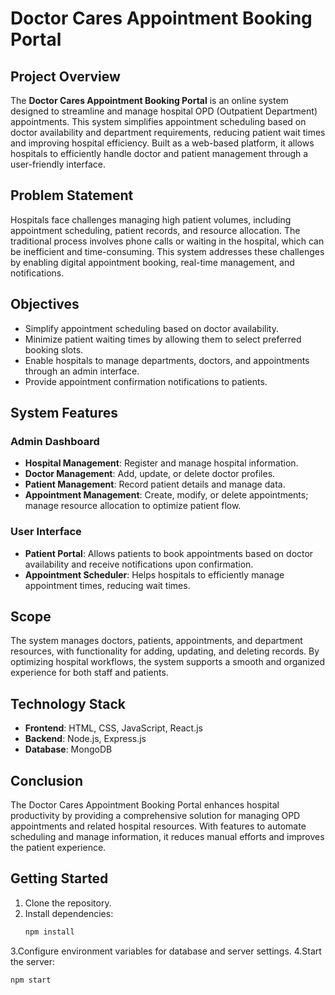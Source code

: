 # Doctor Cares Appointment Booking Portal

## Project Overview
The **Doctor Cares Appointment Booking Portal** is an online system designed to streamline and manage hospital OPD (Outpatient Department) appointments. This system simplifies appointment scheduling based on doctor availability and department requirements, reducing patient wait times and improving hospital efficiency. Built as a web-based platform, it allows hospitals to efficiently handle doctor and patient management through a user-friendly interface.

## Problem Statement
Hospitals face challenges managing high patient volumes, including appointment scheduling, patient records, and resource allocation. The traditional process involves phone calls or waiting in the hospital, which can be inefficient and time-consuming. This system addresses these challenges by enabling digital appointment booking, real-time management, and notifications.

## Objectives
- Simplify appointment scheduling based on doctor availability.
- Minimize patient waiting times by allowing them to select preferred booking slots.
- Enable hospitals to manage departments, doctors, and appointments through an admin interface.
- Provide appointment confirmation notifications to patients.

## System Features
### Admin Dashboard
- **Hospital Management**: Register and manage hospital information.
- **Doctor Management**: Add, update, or delete doctor profiles.
- **Patient Management**: Record patient details and manage data.
- **Appointment Management**: Create, modify, or delete appointments; manage resource allocation to optimize patient flow.

### User Interface
- **Patient Portal**: Allows patients to book appointments based on doctor availability and receive notifications upon confirmation.
- **Appointment Scheduler**: Helps hospitals to efficiently manage appointment times, reducing wait times.

## Scope
The system manages doctors, patients, appointments, and department resources, with functionality for adding, updating, and deleting records. By optimizing hospital workflows, the system supports a smooth and organized experience for both staff and patients.

## Technology Stack
- **Frontend**: HTML, CSS, JavaScript, React.js
- **Backend**: Node.js, Express.js
- **Database**: MongoDB

## Conclusion
The Doctor Cares Appointment Booking Portal enhances hospital productivity by providing a comprehensive solution for managing OPD appointments and related hospital resources. With features to automate scheduling and manage information, it reduces manual efforts and improves the patient experience.


## Getting Started
1. Clone the repository.
2. Install dependencies:
   ```bash
   npm install
   
3.Configure environment variables for database and server settings.
4.Start the server:
  ```bash
npm start
